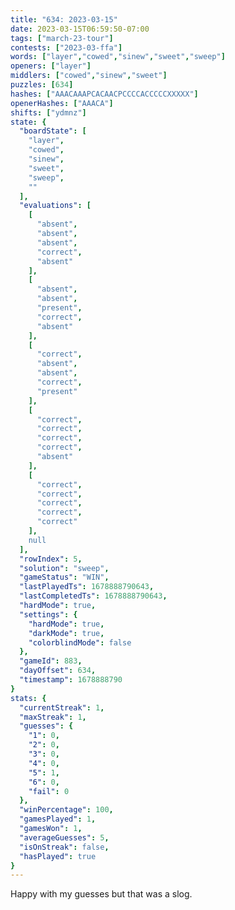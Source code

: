 ```yaml
---
title: "634: 2023-03-15"
date: 2023-03-15T06:59:50-07:00
tags: ["march-23-tour"]
contests: ["2023-03-ffa"]
words: ["layer","cowed","sinew","sweet","sweep"]
openers: ["layer"]
middlers: ["cowed","sinew","sweet"]
puzzles: [634]
hashes: ["AAACAAAPCACAACPCCCCACCCCCXXXXX"]
openerHashes: ["AAACA"]
shifts: ["ydmnz"]
state: {
  "boardState": [
    "layer",
    "cowed",
    "sinew",
    "sweet",
    "sweep",
    ""
  ],
  "evaluations": [
    [
      "absent",
      "absent",
      "absent",
      "correct",
      "absent"
    ],
    [
      "absent",
      "absent",
      "present",
      "correct",
      "absent"
    ],
    [
      "correct",
      "absent",
      "absent",
      "correct",
      "present"
    ],
    [
      "correct",
      "correct",
      "correct",
      "correct",
      "absent"
    ],
    [
      "correct",
      "correct",
      "correct",
      "correct",
      "correct"
    ],
    null
  ],
  "rowIndex": 5,
  "solution": "sweep",
  "gameStatus": "WIN",
  "lastPlayedTs": 1678888790643,
  "lastCompletedTs": 1678888790643,
  "hardMode": true,
  "settings": {
    "hardMode": true,
    "darkMode": true,
    "colorblindMode": false
  },
  "gameId": 883,
  "dayOffset": 634,
  "timestamp": 1678888790
}
stats: {
  "currentStreak": 1,
  "maxStreak": 1,
  "guesses": {
    "1": 0,
    "2": 0,
    "3": 0,
    "4": 0,
    "5": 1,
    "6": 0,
    "fail": 0
  },
  "winPercentage": 100,
  "gamesPlayed": 1,
  "gamesWon": 1,
  "averageGuesses": 5,
  "isOnStreak": false,
  "hasPlayed": true
}
---
```

<!-- more -->
Happy with my guesses but that was a slog.
